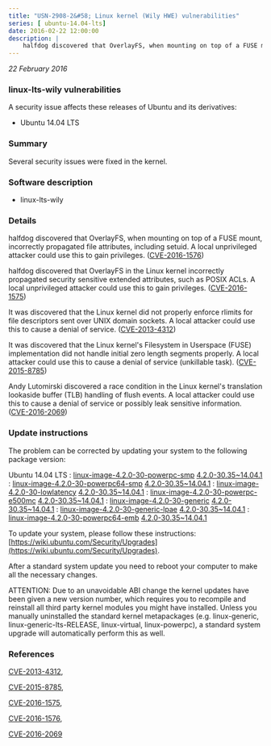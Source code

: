 ```yaml
---
title: "USN-2908-2&#58; Linux kernel (Wily HWE) vulnerabilities"
series: [ ubuntu-14.04-lts]
date: 2016-02-22 12:00:00
description: |
    halfdog discovered that OverlayFS, when mounting on top of a FUSE mount, incorrectly propagated file attributes, including setuid. A local unprivileged attacker could use this to gain privileges. ([CVE-2016-1576](http://people.ubuntu.com/~ubuntu-security/cve/CVE-2016-1576))
--- 
```

 
 

*22 February 2016*

### linux-lts-wily vulnerabilities

A security issue affects these releases of Ubuntu and its derivatives:

* Ubuntu 14.04 LTS

### Summary

Several security issues were fixed in the kernel. 

### Software description

* linux-lts-wily 

### Details

halfdog discovered that OverlayFS, when mounting on top of a FUSE mount, incorrectly propagated file attributes, including setuid. A local unprivileged attacker could use this to gain privileges. ([CVE-2016-1576](http://people.ubuntu.com/~ubuntu-security/cve/CVE-2016-1576))

halfdog discovered that OverlayFS in the Linux kernel incorrectly propagated security sensitive extended attributes, such as POSIX ACLs. A local unprivileged attacker could use this to gain privileges. ([CVE-2016-1575](http://people.ubuntu.com/~ubuntu-security/cve/CVE-2016-1575))

It was discovered that the Linux kernel did not properly enforce rlimits for file descriptors sent over UNIX domain sockets. A local attacker could use this to cause a denial of service. ([CVE-2013-4312](http://people.ubuntu.com/~ubuntu-security/cve/CVE-2013-4312))

It was discovered that the Linux kernel&#39;s Filesystem in Userspace (FUSE) implementation did not handle initial zero length segments properly. A local attacker could use this to cause a denial of service (unkillable task). ([CVE-2015-8785](http://people.ubuntu.com/~ubuntu-security/cve/CVE-2015-8785))

Andy Lutomirski discovered a race condition in the Linux kernel&#39;s translation lookaside buffer (TLB) handling of flush events. A local attacker could use this to cause a denial of service or possibly leak sensitive information. ([CVE-2016-2069](http://people.ubuntu.com/~ubuntu-security/cve/CVE-2016-2069)) 

### Update instructions

The problem can be corrected by updating your system to the following package version:

Ubuntu 14.04 LTS
 : [linux-image-4.2.0-30-powerpc-smp](https://launchpad.net/ubuntu/+source/linux-lts-wily) <span> [4.2.0-30.35~14.04.1](https://launchpad.net/ubuntu/+source/linux-lts-wily/4.2.0-30.35~14.04.1) </span> 
 : [linux-image-4.2.0-30-powerpc64-smp](https://launchpad.net/ubuntu/+source/linux-lts-wily) <span> [4.2.0-30.35~14.04.1](https://launchpad.net/ubuntu/+source/linux-lts-wily/4.2.0-30.35~14.04.1) </span> 
 : [linux-image-4.2.0-30-lowlatency](https://launchpad.net/ubuntu/+source/linux-lts-wily) <span> [4.2.0-30.35~14.04.1](https://launchpad.net/ubuntu/+source/linux-lts-wily/4.2.0-30.35~14.04.1) </span> 
 : [linux-image-4.2.0-30-powerpc-e500mc](https://launchpad.net/ubuntu/+source/linux-lts-wily) <span> [4.2.0-30.35~14.04.1](https://launchpad.net/ubuntu/+source/linux-lts-wily/4.2.0-30.35~14.04.1) </span> 
 : [linux-image-4.2.0-30-generic](https://launchpad.net/ubuntu/+source/linux-lts-wily) <span> [4.2.0-30.35~14.04.1](https://launchpad.net/ubuntu/+source/linux-lts-wily/4.2.0-30.35~14.04.1) </span> 
 : [linux-image-4.2.0-30-generic-lpae](https://launchpad.net/ubuntu/+source/linux-lts-wily) <span> [4.2.0-30.35~14.04.1](https://launchpad.net/ubuntu/+source/linux-lts-wily/4.2.0-30.35~14.04.1) </span> 
 : [linux-image-4.2.0-30-powerpc64-emb](https://launchpad.net/ubuntu/+source/linux-lts-wily) <span> [4.2.0-30.35~14.04.1](https://launchpad.net/ubuntu/+source/linux-lts-wily/4.2.0-30.35~14.04.1) </span> 

To update your system, please follow these instructions: [https://wiki.ubuntu.com/Security/Upgrades](https://wiki.ubuntu.com/Security/Upgrades).

After a standard system update you need to reboot your computer to make all the necessary changes.

ATTENTION: Due to an unavoidable ABI change the kernel updates have been given a new version number, which requires you to recompile and reinstall all third party kernel modules you might have installed. Unless you manually uninstalled the standard kernel metapackages (e.g. linux-generic, linux-generic-lts-RELEASE, linux-virtual, linux-powerpc), a standard system upgrade will automatically perform this as well. 

### References

 
 [CVE-2013-4312](http://people.ubuntu.com/~ubuntu-security/cve/CVE-2013-4312), 

 [CVE-2015-8785](http://people.ubuntu.com/~ubuntu-security/cve/CVE-2015-8785), 

 [CVE-2016-1575](http://people.ubuntu.com/~ubuntu-security/cve/CVE-2016-1575), 

 [CVE-2016-1576](http://people.ubuntu.com/~ubuntu-security/cve/CVE-2016-1576), 

 [CVE-2016-2069](http://people.ubuntu.com/~ubuntu-security/cve/CVE-2016-2069)
 

